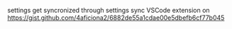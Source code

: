settings get syncronized through settings sync VSCode extension on https://gist.github.com/4aficiona2/6882de55a1cdae00e5dbefb6cf77b045
